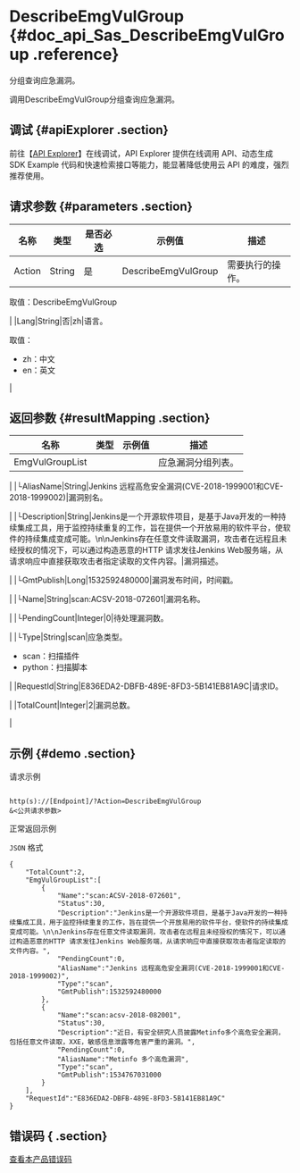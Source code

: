 # DescribeEmgVulGroup {#doc_api_Sas_DescribeEmgVulGroup .reference}

分组查询应急漏洞。

调用DescribeEmgVulGroup分组查询应急漏洞。

## 调试 {#apiExplorer .section}

前往【[API Explorer](https://api.aliyun.com/#product=Sas&api=DescribeEmgVulGroup)】在线调试，API Explorer 提供在线调用 API、动态生成 SDK Example 代码和快速检索接口等能力，能显著降低使用云 API 的难度，强烈推荐使用。

## 请求参数 {#parameters .section}

|名称|类型|是否必选|示例值|描述|
|--|--|----|---|--|
|Action|String|是|DescribeEmgVulGroup|需要执行的操作。

 取值：DescribeEmgVulGroup

 |
|Lang|String|否|zh|语言。

 取值：

 -   zh：中文
-   en：英文

 |

## 返回参数 {#resultMapping .section}

|名称|类型|示例值|描述|
|--|--|---|--|
|EmgVulGroupList| | |应急漏洞分组列表。

 |
|└AliasName|String|Jenkins 远程高危安全漏洞\(CVE-2018-1999001和CVE-2018-1999002\)|漏洞别名。

 |
|└Description|String|Jenkins是一个开源软件项目，是基于Java开发的一种持续集成工具，用于监控持续重复的工作，旨在提供一个开放易用的软件平台，使软件的持续集成变成可能。\\n\\nJenkins存在任意文件读取漏洞，攻击者在远程且未经授权的情况下，可以通过构造恶意的HTTP 请求发往Jenkins Web服务端，从请求响应中直接获取攻击者指定读取的文件内容。|漏洞描述。

 |
|└GmtPublish|Long|1532592480000|漏洞发布时间，时间戳。

 |
|└Name|String|scan:ACSV-2018-072601|漏洞名称。

 |
|└PendingCount|Integer|0|待处理漏洞数。

 |
|└Type|String|scan|应急类型。

 -   scan：扫描插件
-   python：扫描脚本

 |
|RequestId|String|E836EDA2-DBFB-489E-8FD3-5B141EB81A9C|请求ID。

 |
|TotalCount|Integer|2|漏洞总数。

 |

## 示例 {#demo .section}

请求示例

``` {#request_demo}

http(s)://[Endpoint]/?Action=DescribeEmgVulGroup
&<公共请求参数>

```

正常返回示例

`JSON` 格式

``` {#json_return_success_demo}
{
	"TotalCount":2,
	"EmgVulGroupList":[
		{
			"Name":"scan:ACSV-2018-072601",
			"Status":30,
			"Description":"Jenkins是一个开源软件项目，是基于Java开发的一种持续集成工具，用于监控持续重复的工作，旨在提供一个开放易用的软件平台，使软件的持续集成变成可能。\n\nJenkins存在任意文件读取漏洞，攻击者在远程且未经授权的情况下，可以通过构造恶意的HTTP 请求发往Jenkins Web服务端，从请求响应中直接获取攻击者指定读取的文件内容。",
			"PendingCount":0,
			"AliasName":"Jenkins 远程高危安全漏洞(CVE-2018-1999001和CVE-2018-1999002)",
			"Type":"scan",
			"GmtPublish":1532592480000
		},
		{
			"Name":"scan:acsv-2018-082001",
			"Status":30,
			"Description":"近日，有安全研究人员披露Metinfo多个高危安全漏洞，包括任意文件读取，XXE，敏感信息泄露等危害严重的漏洞。",
			"PendingCount":0,
			"AliasName":"Metinfo 多个高危漏洞",
			"Type":"scan",
			"GmtPublish":1534767031000
		}
	],
	"RequestId":"E836EDA2-DBFB-489E-8FD3-5B141EB81A9C"
}
```

## 错误码 { .section}

[查看本产品错误码](https://error-center.aliyun.com/status/product/Sas)

